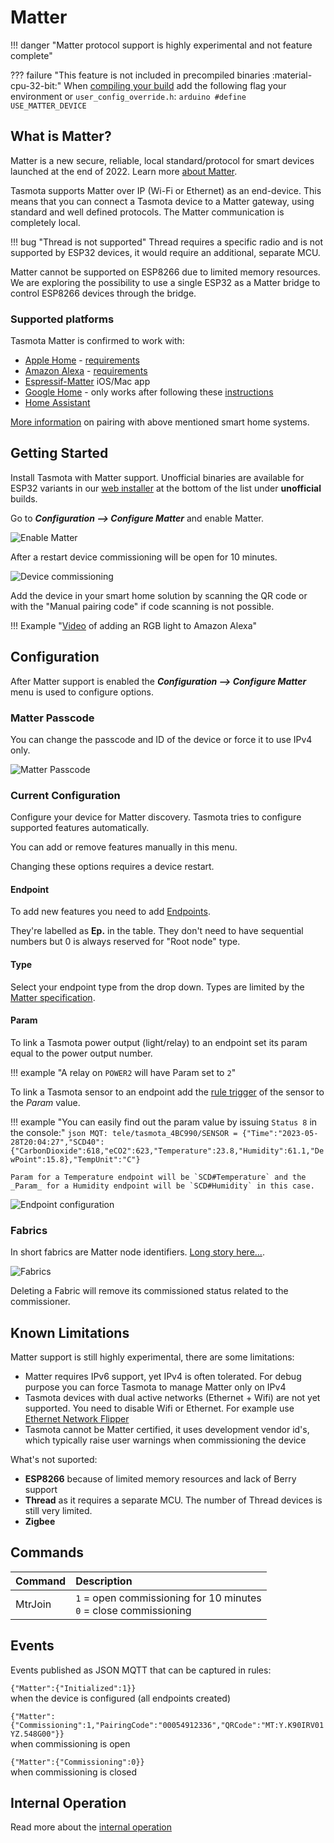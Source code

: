 # Matter 

!!! danger "Matter protocol support is highly experimental and not feature complete"

??? failure "This feature is not included in precompiled binaries :material-cpu-32-bit:"
    When [compiling your build](Compile-your-build) add the following flag your environment or `user_config_override.h`:
    ```arduino
    #define USE_MATTER_DEVICE
    ```

## What is Matter?

Matter is a new secure, reliable, local standard/protocol for smart devices launched at the end of 2022. Learn more [about Matter](https://csa-iot.org/all-solutions/matter/).

Tasmota supports Matter over IP (Wi-Fi or Ethernet) as an end-device. This means that you can connect a Tasmota device to a Matter gateway, using standard and well defined protocols. The Matter communication is completely local.

!!! bug "Thread is not supported" 
    Thread requires a specific radio and is not supported by ESP32 devices, it would require an additional, separate MCU.

Matter cannot be supported on ESP8266 due to limited memory resources. We are exploring the possibility to use a single ESP32 as a Matter bridge to control ESP8266 devices through the bridge.

### Supported platforms

Tasmota Matter is confirmed to work with:


- [Apple Home](https://www.apple.com/home-app/) - [requirements](https://support.apple.com/en-us/HT207057)
- [Amazon Alexa](https://www.digitaltrends.com/home/how-to-connect-matter-devices-amazon-alexa/) - [requirements](https://developer.amazon.com/en-US/alexa/matter)
- [Espressif-Matter](https://apps.apple.com/in/app/espressif-matter/id1604739172) iOS/Mac app
- [Google Home](https://support.google.com/googlenest/answer/12391458?hl=en) - only works after following these [instructions](Matter-with-Google.md)
- [Home Assistant](https://next.home-assistant.io/integrations/matter#configuration)

[More information](https://github.com/mfucci/node-matter#pairing-and-usage-information) on pairing with above mentioned smart home systems.

## Getting Started

Install Tasmota with Matter support. Unofficial binaries are available for ESP32 variants in our [web installer](https://tasmota.github.io/install/) at the bottom of the list under **unofficial** builds.

Go to ***Configuration --> Configure Matter*** and enable Matter.

![Enable Matter](_media/matter/enable.jpg)

After a restart device commissioning will be open for 10 minutes.

![Device commissioning](_media/matter/commissioning.jpg)

Add the device in your smart home solution by scanning the QR code or with the "Manual pairing code" if code scanning is not possible.  

!!! Example "[Video](https://www.youtube.com/watch?v=7qoIvVTIhMg) of adding an RGB light to Amazon Alexa"

## Configuration

After Matter support is enabled the ***Configuration --> Configure Matter*** menu is used to configure options.

### Matter Passcode

You can change the passcode and ID of the device or force it to use IPv4 only.

![Matter Passcode](_media/matter/passcode.jpg)

### Current Configuration

Configure your device for Matter discovery. Tasmota tries to configure supported features automatically.

You can add or remove features manually in this menu.

Changing these options requires a device restart.

#### Endpoint

To add new features you need to add [Endpoints](https://blog.espressif.com/matter-clusters-attributes-commands-82b8ec1640a0).

They're labelled as **Ep.** in the table. They don't need to have sequential numbers but 0 is always reserved for "Root node" type.

#### Type

Select your endpoint type from the drop down. Types are limited by the [Matter specification](https://developer.nordicsemi.com/nRF_Connect_SDK/doc/latest/nrf/protocols/matter/overview/data_model.html#device-type-overview).

#### Param

To link a Tasmota power output (light/relay) to an endpoint set its param equal to the power output number.

!!! example "A relay on `POWER2` will have Param set to `2`"

To link a Tasmota sensor to an endpoint add the [rule trigger](Rules.md#rule-trigger) of the sensor to the _Param_ value.

!!! example "You can easily find out the param value by issuing `Status 8` in the console:"
    ```json
    MQT: tele/tasmota_4BC990/SENSOR = {"Time":"2023-05-28T20:04:27","SCD40":{"CarbonDioxide":618,"eCO2":623,"Temperature":23.8,"Humidity":61.1,"DewPoint":15.8},"TempUnit":"C"}
    ```

    Param for a Temperature endpoint will be `SCD#Temperature` and the _Param_ for a Humidity endpoint will be `SCD#Humidity` in this case.

![Endpoint configuration](_media/matter/endpoint_config.jpg)

### Fabrics

In short fabrics are Matter node identifiers. [Long story here...](https://matter-smarthome.de/en/know-how/what-is-a-matter-fabric/).

![Fabrics](_media/matter/fabrics.jpg)

Deleting a Fabric will remove its commissioned status related to the commissioner.

## Known Limitations

Matter support is still highly experimental, there are some limitations:

- Matter requires IPv6 support, yet IPv4 is often tolerated. For debug purpose you can force Tasmota to manage Matter only on IPv4
- Tasmota devices with dual active networks (Ethernet + Wifi) are not yet supported. You need to disable Wifi or Ethernet. For example use [Ethernet Network Flipper](https://tasmota.github.io/docs/Berry-Cookbook/#ethernet-network-flipper)
- Tasmota cannot be Matter certified, it uses development vendor id's, which typically raise user warnings when commissioning the device

What's not suported:

- **ESP8266** because of limited memory resources and lack of Berry support
- **Thread** as it requires a separate MCU. The number of Thread devices is still very limited.
- **Zigbee**

## Commands

Command | Description
:---- | :---
MtrJoin |`1` = open commissioning for 10 minutes<BR>`0` = close commissioning

## Events

Events published as JSON MQTT that can be captured in rules:

`{"Matter":{"Initialized":1}}`    
when the device is configured (all endpoints created)

`{"Matter":{"Commissioning":1,"PairingCode":"00054912336","QRCode":"MT:Y.K90IRV01YZ.548G00"}}`     
  when commissioning is open

`{"Matter":{"Commissioning":0}}`     
  when commissioning is closed

## Internal Operation

Read more about the [internal operation](Matter-Internals.md)
